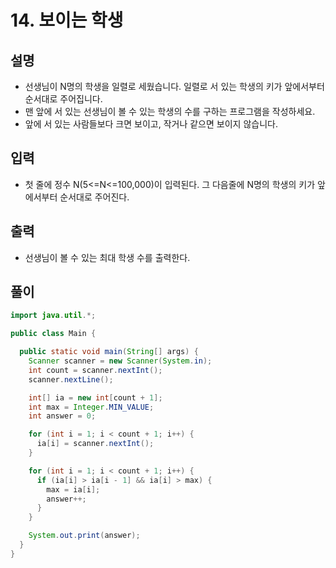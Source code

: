 # 14. 보이는 학생

## 설명

* 선생님이 N명의 학생을 일렬로 세웠습니다. 일렬로 서 있는 학생의 키가 앞에서부터 순서대로 주어집니다.
* 맨 앞에 서 있는 선생님이 볼 수 있는 학생의 수를 구하는 프로그램을 작성하세요.
* 앞에 서 있는 사람들보다 크면 보이고, 작거나 같으면 보이지 않습니다.

## 입력

* 첫 줄에 정수 N(5<=N<=100,000)이 입력된다. 그 다음줄에 N명의 학생의 키가 앞에서부터 순서대로 주어진다.

## 출력

* 선생님이 볼 수 있는 최대 학생 수를 출력한다.

## 풀이

```java
import java.util.*;

public class Main {

  public static void main(String[] args) {
    Scanner scanner = new Scanner(System.in);
    int count = scanner.nextInt();
    scanner.nextLine();

    int[] ia = new int[count + 1];
    int max = Integer.MIN_VALUE;
    int answer = 0;

    for (int i = 1; i < count + 1; i++) {
      ia[i] = scanner.nextInt();
    }

    for (int i = 1; i < count + 1; i++) {
      if (ia[i] > ia[i - 1] && ia[i] > max) {
        max = ia[i];
        answer++;
      }
    }

    System.out.print(answer);
  }
}
```
